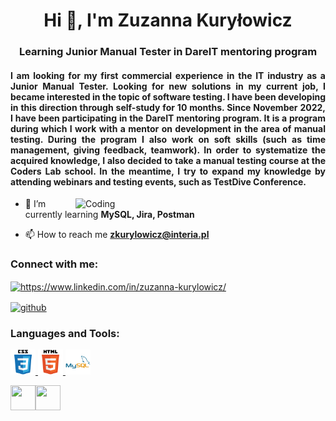 <h1 align="center">Hi 👋, I'm Zuzanna Kuryłowicz</h1>
<h3 align="center">Learning Junior Manual Tester in DareIT mentoring program </h3>
<h4 align="justify"> I am looking for my first commercial experience in the IT industry as a Junior Manual Tester. Looking for new solutions in my current job, I became interested in the topic of software testing. I have been developing in this direction through self-study for 10 months. Since November 2022, I have been participating in the DareIT mentoring program. It is a program during which I work with a mentor on development in the area of manual testing. During the program I also work on soft skills (such as time management, giving feedback, teamwork). In order to systematize the acquired knowledge, I also decided to take a manual testing course at the Coders Lab school. In the meantime, I try to expand my knowledge by attending webinars and testing events, such as TestDive Conference.</h4>
<img align="right" alt="Coding" width="400" src="https://camo.githubusercontent.com/cb78373d627fd536270833f96cbb7c2d11828171091c9d363e1d13917d87a0fd/68747470733a2f2f6d69726f2e6d656469756d2e636f6d2f6d61782f3936302f312a5a374f6170524d6833472d4b437961454b56464c69772e676966">

- 🌱 I’m currently learning **MySQL, Jira, Postman**

- 📫 How to reach me **zkurylowicz@interia.pl**


<h3 align="left">Connect with me:</h3>
<p align="left">
<a href="https://linkedin.com/in/https://www.linkedin.com/in/zuzanna-kurylowicz/" target="blank"><img align="center" src="https://raw.githubusercontent.com/rahuldkjain/github-profile-readme-generator/master/src/images/icons/Social/linked-in-alt.svg" alt="https://www.linkedin.com/in/zuzanna-kurylowicz/" height="30" width="40" /></a>
</p>

<a href="https://github.com/ZuzannaKurylowicz"><img src="https://camo.githubusercontent.com/2a08f6339ee8a39aac3fefc4ce846374b009aee1421a54ac1352952ea98570a0/68747470733a2f2f696d672e69636f6e73382e636f6d2f33642d666c75656e63792f3133352f6e756c6c2f6769746875622e706e67" alt="github" height="40" data-canonical-src="https://img.icons8.com/3d-fluency/135/null/github.png" style="max-width: 100%;" width="40" height="40" align="center"></a>


<h3 align="left">Languages and Tools:</h3>
<p align="left"> <a href="https://www.w3schools.com/css/" target="_blank" rel="noreferrer"> <img src="https://raw.githubusercontent.com/devicons/devicon/master/icons/css3/css3-original-wordmark.svg" alt="css3" width="40" height="40"/> </a> <a href="https://www.w3.org/html/" target="_blank" rel="noreferrer"> <img src="https://raw.githubusercontent.com/devicons/devicon/master/icons/html5/html5-original-wordmark.svg" alt="html5" width="40" height="40"/> </a> <a href="https://www.mysql.com/" target="_blank" rel="noreferrer"> <img src="https://raw.githubusercontent.com/devicons/devicon/master/icons/mysql/mysql-original-wordmark.svg" alt="mysql" width="40" height="40"/> </a> </p>


<img src="https://camo.githubusercontent.com/b6a7a05fe7cb35c3d1e8eefd9a714ea909e03c32243eb22f151f59b3c0e07776/68747470733a2f2f696d672e69636f6e73382e636f6d2f65787465726e616c2d74616c2d72657669766f2d636f6c6f722d74616c2d72657669766f2f34382f6e756c6c2f65787465726e616c2d706f73746d616e2d69732d7468652d6f6e6c792d636f6d706c6574652d6170692d646576656c6f706d656e742d656e7669726f6e6d656e742d6c6f676f2d636f6c6f722d74616c2d72657669766f2e706e67" data-canonical-src="https://img.icons8.com/external-tal-revivo-color-tal-revivo/48/null/external-postman-is-the-only-complete-api-development-environment-logo-color-tal-revivo.png" style="max-width: 100%;" width="40" height="40" align="left">

<img src="https://camo.githubusercontent.com/1b22b8afe9902a52eaa22efe682ac499470b35f5563d5825a901a2d5fff85b42/68747470733a2f2f696d672e69636f6e73382e636f6d2f636f6c6f722f34382f6e756c6c2f76697375616c2d73747564696f2d636f64652d323031392e706e67" data-canonical-src="https://img.icons8.com/color/48/null/visual-studio-code-2019.png" style="max-width: 100%;" width="40" height="40" >

